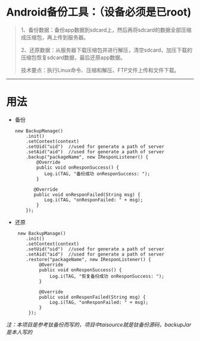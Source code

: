 # Android备份工具：（设备必须是已root)
> 1、备份数据：备份app数据到sdcard上，然后再将sdcard的数据全部压缩成压缩包，再上传到服务器。
>
> 2、还原数据：从服务器下载压缩包并进行解压，清空sdcard，加压下载的压缩包恢复sdcard数据，最后还原app数据。
>
> 技术要点：执行Linux命令、压缩和解压、FTP文件上传和文件下载。
 
---
# 用法
* 备份

      new BackupManage()
          .init()
          .setContext(context)
          .setUid("uid")  //used for generate a path of server
          .setAid("aid")  //used for generate a path of server
          .backup("packageName", new IResponListener() {
              @Override
              public void onResponSuccess() {
                 Log.i(TAG, "备份成功 onResponSuccess: ");
              }

             @Override
             public void onResponFailed(String msg) {
                 Log.i(TAG, "onResponFailed: " + msg);
              }
          });

* 还原   

       new BackupManage()
          .init()
          .setContext(context)
          .setUid("uid")  //used for generate a path of server
          .setAid("aid")  //used for generate a path of server
          .restore("packageName", new IResponListener() {
               @Override
               public void onResponSuccess() {
                   Log.i(TAG, "恢复备份成功 onResponSuccess: ");
               }

               @Override
               public void onResponFailed(String msg) {
                   Log.i(TAG, "onResponFailed: " + msg);
               }
           });

*注：本项目是参考钛备份而写的，项目中taisource就是钛备份源码，backupJar是本人写的*
